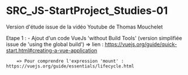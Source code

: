 # SRC_JS-StartProject_Studies-01
Version d'étude issue de la vidéo Youtube de Thomas Mouchelet

Etape 1 :
    - Ajout d'un code VueJs 'without Build Tools' (version simplifiée issue de 'using the global build')
        => lien : https://vuejs.org/guide/quick-start.html#creating-a-vue-application

        => Pour comprendre l'expression 'mount' : https://vuejs.org/guide/essentials/lifecycle.html

